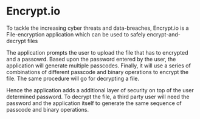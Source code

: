 # Encrypt.io
To tackle the increasing cyber threats and data-breaches, Encrypt.io is a File-encryption application which can be used to safely encrypt-and-decrypt files

The application prompts the user to upload the file that has to encrypted and a passowrd.
Based upon the password entered by the user, the application will generate multiple passcodes.
Finally, it will use a series of combinations of different passcode and binary operations to encrypt the file.
The same procedure will go for decrypting a file.

Hence the application adds a additional layer of security on top of the user determined password.
To decrypt the file, a third party user will need the password and the application itself to generate the same sequence of passcode and binary operations.
